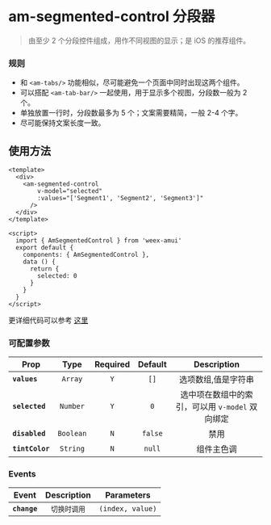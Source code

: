 # am-segmented-control 分段器
> 由至少 2 个分段控件组成，用作不同视图的显示；是 iOS 的推荐组件。

### 规则
- 和 `<am-tabs/>` 功能相似，尽可能避免一个页面中同时出现这两个组件。
- 可以搭配 `<am-tab-bar/>` 一起使用，用于显示多个视图，分段数一般为 2 个。
- 单独放置一行时，分段数最多为 5 个；文案需要精简，一般 2-4 个字。
- 尽可能保持文案长度一致。


## 使用方法 

```vue
<template>
  <div>
    <am-segmented-control
        v-model="selected"
        :values="['Segment1', 'Segment2', 'Segment3']"
      />
  </div>
</template>

<script>
  import { AmSegmentedControl } from 'weex-amui'
  export default {
    components: { AmSegmentedControl },
    data () {
      return {
        selected: 0
      }
    }
  }
</script>

```
更详细代码可以参考 [这里](https://github.com/HMingHe/weex-amui/blob/master/example/segmented-control/index.vue)

### 可配置参数
| Prop	 | Type | Required | Default | Description |
| ---- |:----:|:---:|:-------:|:----------:|
| **`values`** | `Array` | `Y` | `[]` | 选项数组,值是字符串 |
| **`selected`** | `Number` | `Y` | `0` | 选中项在数组中的索引，可以用 `v-model` 双向绑定 |
| **`disabled`** | `Boolean` | `N` | `false` | 禁用 |
| **`tintColor`** | `String` | `N` | `null` | 组件主色调 |

### Events
| Event	 | Description | Parameters |
| ---- |:----------:|:----:|
| **`change`** | `切换时调用` | `(index, value)` |
